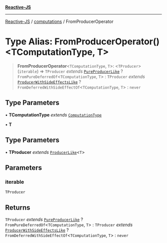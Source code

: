 [**Reactive-JS**](../../README.md)

***

[Reactive-JS](../../README.md) / [computations](../README.md) / FromProducerOperator

# Type Alias: FromProducerOperator()\<TComputationType, T\>

> **FromProducerOperator**\<`TComputationType`, `T`\>: \<`TProducer`\>(`iterable`) => `TProducer` *extends* [`PureProducerLike`](../interfaces/PureProducerLike.md) ? `FromPureDeferredOf`\<`TComputationType`, `T`\> : `TProducer` *extends* [`ProducerWithSideEffectsLike`](../interfaces/ProducerWithSideEffectsLike.md) ? `FromDeferredWithSideEffectOf`\<`TComputationType`, `T`\> : `never`

## Type Parameters

• **TComputationType** *extends* [`ComputationType`](ComputationType.md)

• **T**

## Type Parameters

• **TProducer** *extends* [`ProducerLike`](../interfaces/ProducerLike.md)\<`T`\>

## Parameters

### iterable

`TProducer`

## Returns

`TProducer` *extends* [`PureProducerLike`](../interfaces/PureProducerLike.md) ? `FromPureDeferredOf`\<`TComputationType`, `T`\> : `TProducer` *extends* [`ProducerWithSideEffectsLike`](../interfaces/ProducerWithSideEffectsLike.md) ? `FromDeferredWithSideEffectOf`\<`TComputationType`, `T`\> : `never`
